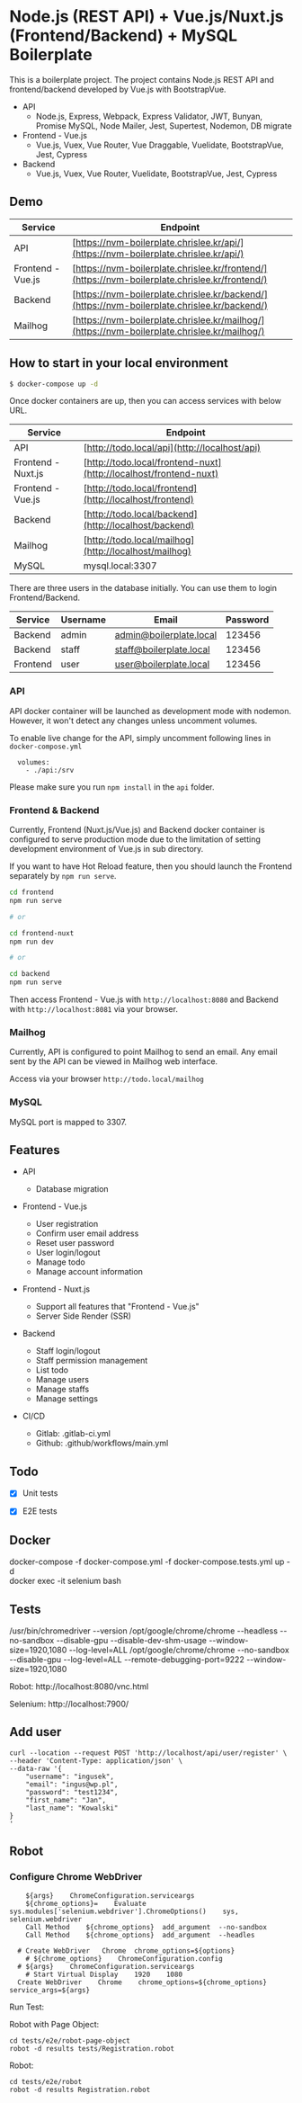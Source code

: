 # Node.js (REST API) + Vue.js/Nuxt.js (Frontend/Backend) + MySQL Boilerplate

This is a boilerplate project. The project contains Node.js REST API and frontend/backend developed by Vue.js with
BootstrapVue.

- API
  - Node.js, Express, Webpack, Express Validator, JWT, Bunyan, Promise MySQL, Node Mailer, Jest, Supertest, Nodemon, DB
    migrate
- Frontend - Vue.js
  - Vue.js, Vuex, Vue Router, Vue Draggable, Vuelidate, BootstrapVue, Jest, Cypress
- Backend
  - Vue.js, Vuex, Vue Router, Vuelidate, BootstrapVue, Jest, Cypress

## Demo

| Service            | Endpoint                                                                                                 |
| ------------------ | -------------------------------------------------------------------------------------------------------- |
| API                | [https://nvm-boilerplate.chrislee.kr/api/](https://nvm-boilerplate.chrislee.kr/api/)                     |
| Frontend - Vue.js  | [https://nvm-boilerplate.chrislee.kr/frontend/](https://nvm-boilerplate.chrislee.kr/frontend/)   |
| Backend            | [https://nvm-boilerplate.chrislee.kr/backend/](https://nvm-boilerplate.chrislee.kr/backend/)             |
| Mailhog            | [https://nvm-boilerplate.chrislee.kr/mailhog/](https://nvm-boilerplate.chrislee.kr/mailhog/)             |

## How to start in your local environment

```bash
$ docker-compose up -d
```

Once docker containers are up, then you can access services with below URL.

| Service            | Endpoint                                                         |
| ------------------ | ---------------------------------------------------------------- |
| API                | [http://todo.local/api](http://localhost/api)                     |
| Frontend - Nuxt.js | [http://todo.local/frontend-nuxt](http://localhost/frontend-nuxt) |
| Frontend - Vue.js  | [http://todo.local/frontend](http://localhost/frontend)   |
| Backend            | [http://todo.local/backend](http://localhost/backend)             |
| Mailhog            | [http://todo.local/mailhog](http://localhost/mailhog)             |
| MySQL              | mysql.local:3307                                                   |

There are three users in the database initially. You can use them to login Frontend/Backend.

| Service  | Username | Email                   | Password |
| -------- | -------- | ----------------------- | -------- |
| Backend  | admin    | admin@boilerplate.local | 123456   |
| Backend  | staff    | staff@boilerplate.local | 123456   |
| Frontend | user     | user@boilerplate.local  | 123456   |

### API

API docker container will be launched as development mode with nodemon. However, it won't detect any changes unless
uncomment volumes.

To enable live change for the API, simply uncomment following lines in `docker-compose.yml`

```text
  volumes:
    - ./api:/srv
```

Please make sure you run `npm install` in the `api` folder.

### Frontend & Backend

Currently, Frontend (Nuxt.js/Vue.js) and Backend docker container is configured to serve production mode due to the
limitation of setting development environment of Vue.js in sub directory.

If you want to have Hot Reload feature, then you should launch the Frontend separately by `npm run serve`.

```bash
cd frontend
npm run serve

# or

cd frontend-nuxt
npm run dev

# or

cd backend
npm run serve
```

Then access Frontend - Vue.js with `http://localhost:8080` and Backend
with `http://localhost:8081` via your browser.

### Mailhog

Currently, API is configured to point Mailhog to send an email. Any email sent by the API can be viewed in Mailhog web
interface.

Access via your browser `http://todo.local/mailhog`

### MySQL

MySQL port is mapped to 3307.

## Features

- API

  - Database migration

- Frontend - Vue.js

  - User registration
  - Confirm user email address
  - Reset user password
  - User login/logout
  - Manage todo
  - Manage account information

- Frontend - Nuxt.js

  - Support all features that "Frontend - Vue.js"
  - Server Side Render (SSR)

- Backend

  - Staff login/logout
  - Staff permission management
  - List todo
  - Manage users
  - Manage staffs
  - Manage settings

- CI/CD
  - Gitlab: .gitlab-ci.yml
  - Github: .github/workflows/main.yml

## Todo

- [x] Unit tests
- [x] E2E tests


## Docker
docker-compose -f docker-compose.yml -f docker-compose.tests.yml up -d  
docker exec -it selenium bash  


## Tests
/usr/bin/chromedriver --version
/opt/google/chrome/chrome --headless --no-sandbox --disable-gpu --disable-dev-shm-usage --window-size=1920,1080 --log-level=ALL
/opt/google/chrome/chrome --no-sandbox --disable-gpu --log-level=ALL --remote-debugging-port=9222 --window-size=1920,1080

Robot:
http://localhost:8080/vnc.html

Selenium:
http://localhost:7900/


## Add user
```
curl --location --request POST 'http://localhost/api/user/register' \
--header 'Content-Type: application/json' \
--data-raw '{
    "username": "ingusek",
    "email": "ingus@wp.pl",
    "password": "test1234",
    "first_name": "Jan",
    "last_name": "Kowalski"
}
'
```

## Robot

### Configure Chrome WebDriver
```
	${args}    ChromeConfiguration.serviceargs
	${chrome_options}=    Evaluate    sys.modules['selenium.webdriver'].ChromeOptions()    sys, selenium.webdriver
	Call Method    ${chrome_options}  add_argument  --no-sandbox
	Call Method    ${chrome_options}  add_argument  --headles
	
  # Create WebDriver   Chrome  chrome_options=${options}
	# ${chrome_options}    ChromeConfiguration.config
  # ${args}    ChromeConfiguration.serviceargs
	# Start Virtual Display    1920    1080
  Create WebDriver    Chrome    chrome_options=${chrome_options}    service_args=${args}
```

Run Test:  

Robot with Page Object:  
```
cd tests/e2e/robot-page-object
robot -d results tests/Registration.robot
```

Robot: 
```
cd tests/e2e/robot
robot -d results Registration.robot
```
